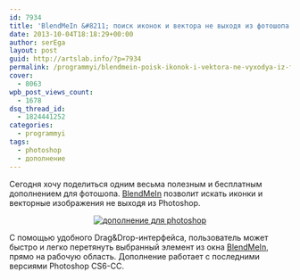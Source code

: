 ```yaml
---
id: 7934
title: 'BlendMeIn &#8211; поиск иконок и вектора не выходя из фотошопа'
date: 2013-10-04T18:18:29+00:00
author: serEga
layout: post
guid: http://artslab.info/?p=7934
permalink: /programmyi/blendmein-poisk-ikonok-i-vektora-ne-vyxodya-iz-fotoshopa/
cover:
  - 8063
wpb_post_views_count:
  - 1678
dsq_thread_id:
  - 1824441252
categories:
  - programmyi
tags:
  - photoshop
  - дополнение
---
```

Сегодня хочу поделиться одним весьма полезным и бесплатным дополнением для фотошопа. [BlendMeIn](http://blendme.in/) позволит искать иконки и векторные изображения не выходя из Photoshop.

<center>
  <a href="{{site.img_cdn}}/poisk_ikonok_iz_ps.png"><img src="{{site.img_cdn}}/poisk_ikonok_iz_ps-300x195.png" alt="дополнение для photoshop" class="aligncenter size-medium wp-image-7935" srcset="{{site.img_cdn}}/poisk_ikonok_iz_ps-300x195.png 300w, {{site.img_cdn}}/poisk_ikonok_iz_ps-1024x668.png 1024w, {{site.img_cdn}}/poisk_ikonok_iz_ps.png 1034w" sizes="(max-width: 300px) 100vw, 300px" /></a>
</center>

С помощью удобного Drag&Drop-интерфейса, пользователь может быстро и легко перетянуть выбранный элемент из окна [BlendMeIn](http://blendme.in/), прямо на рабочую область.
Дополнение работает с последними версиями Photoshop CS6-CC.